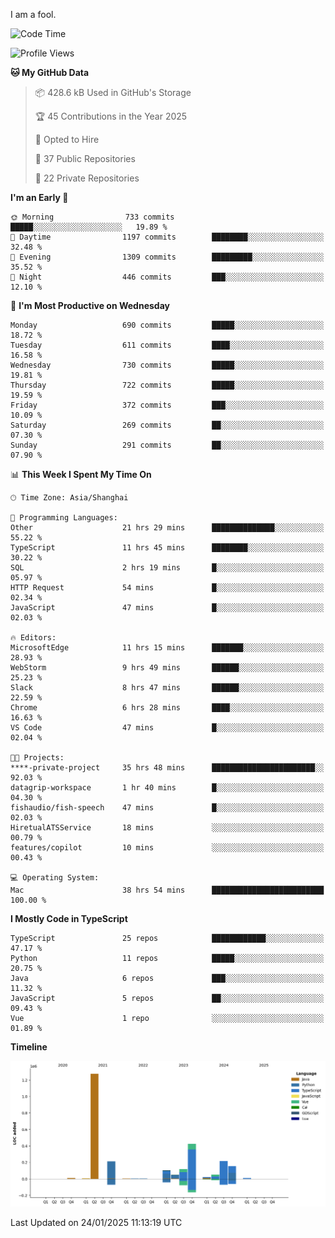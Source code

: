 I am a fool.

<!--START_SECTION:waka-->
![Code Time](http://img.shields.io/badge/Code%20Time-2%2C495%20hrs%201%20min-blue)

![Profile Views](http://img.shields.io/badge/Profile%20Views-1-blue)

**🐱 My GitHub Data** 

> 📦 428.6 kB Used in GitHub's Storage 
 > 
> 🏆 45 Contributions in the Year 2025
 > 
> 💼 Opted to Hire
 > 
> 📜 37 Public Repositories 
 > 
> 🔑 22 Private Repositories 
 > 
**I'm an Early 🐤** 

```text
🌞 Morning                733 commits         █████░░░░░░░░░░░░░░░░░░░░   19.89 % 
🌆 Daytime                1197 commits        ████████░░░░░░░░░░░░░░░░░   32.48 % 
🌃 Evening                1309 commits        █████████░░░░░░░░░░░░░░░░   35.52 % 
🌙 Night                  446 commits         ███░░░░░░░░░░░░░░░░░░░░░░   12.10 % 
```
📅 **I'm Most Productive on Wednesday** 

```text
Monday                   690 commits         █████░░░░░░░░░░░░░░░░░░░░   18.72 % 
Tuesday                  611 commits         ████░░░░░░░░░░░░░░░░░░░░░   16.58 % 
Wednesday                730 commits         █████░░░░░░░░░░░░░░░░░░░░   19.81 % 
Thursday                 722 commits         █████░░░░░░░░░░░░░░░░░░░░   19.59 % 
Friday                   372 commits         ███░░░░░░░░░░░░░░░░░░░░░░   10.09 % 
Saturday                 269 commits         ██░░░░░░░░░░░░░░░░░░░░░░░   07.30 % 
Sunday                   291 commits         ██░░░░░░░░░░░░░░░░░░░░░░░   07.90 % 
```


📊 **This Week I Spent My Time On** 

```text
🕑︎ Time Zone: Asia/Shanghai

💬 Programming Languages: 
Other                    21 hrs 29 mins      ██████████████░░░░░░░░░░░   55.22 % 
TypeScript               11 hrs 45 mins      ████████░░░░░░░░░░░░░░░░░   30.22 % 
SQL                      2 hrs 19 mins       █░░░░░░░░░░░░░░░░░░░░░░░░   05.97 % 
HTTP Request             54 mins             █░░░░░░░░░░░░░░░░░░░░░░░░   02.34 % 
JavaScript               47 mins             █░░░░░░░░░░░░░░░░░░░░░░░░   02.03 % 

🔥 Editors: 
MicrosoftEdge            11 hrs 15 mins      ███████░░░░░░░░░░░░░░░░░░   28.93 % 
WebStorm                 9 hrs 49 mins       ██████░░░░░░░░░░░░░░░░░░░   25.23 % 
Slack                    8 hrs 47 mins       ██████░░░░░░░░░░░░░░░░░░░   22.59 % 
Chrome                   6 hrs 28 mins       ████░░░░░░░░░░░░░░░░░░░░░   16.63 % 
VS Code                  47 mins             █░░░░░░░░░░░░░░░░░░░░░░░░   02.04 % 

🐱‍💻 Projects: 
****-private-project     35 hrs 48 mins      ███████████████████████░░   92.03 % 
datagrip-workspace       1 hr 40 mins        █░░░░░░░░░░░░░░░░░░░░░░░░   04.30 % 
fishaudio/fish-speech    47 mins             █░░░░░░░░░░░░░░░░░░░░░░░░   02.03 % 
HiretualATSService       18 mins             ░░░░░░░░░░░░░░░░░░░░░░░░░   00.79 % 
features/copilot         10 mins             ░░░░░░░░░░░░░░░░░░░░░░░░░   00.43 % 

💻 Operating System: 
Mac                      38 hrs 54 mins      █████████████████████████   100.00 % 
```

**I Mostly Code in TypeScript** 

```text
TypeScript               25 repos            ████████████░░░░░░░░░░░░░   47.17 % 
Python                   11 repos            █████░░░░░░░░░░░░░░░░░░░░   20.75 % 
Java                     6 repos             ███░░░░░░░░░░░░░░░░░░░░░░   11.32 % 
JavaScript               5 repos             ██░░░░░░░░░░░░░░░░░░░░░░░   09.43 % 
Vue                      1 repo              ░░░░░░░░░░░░░░░░░░░░░░░░░   01.89 % 
```



**Timeline**

![Lines of Code chart](https://raw.githubusercontent.com/VeejaLiu/VeejaLiu/master/assets/bar_graph.png)


 Last Updated on 24/01/2025 11:13:19 UTC
<!--END_SECTION:waka-->
